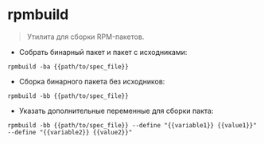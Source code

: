 # rpmbuild

> Утилита для сборки RPM-пакетов.

- Собрать бинарный пакет и пакет с исходниками:

`rpmbuild -ba {{path/to/spec_file}}`

- Сборка бинарного пакета без исходников:

`rpmbuild -bb {{path/to/spec_file}}`

- Указать дополнительные переменные для сборки пакта:

`rpmbuild -bb {{path/to/spec_file}} --define "{{variable1}} {{value1}}" --define "{{variable2}} {{value2}}"`
